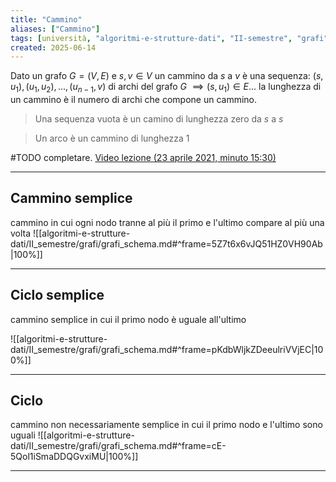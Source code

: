 ```yaml
---
title: "Cammino"
aliases: ["Cammino"]
tags: [università, "algoritmi-e-strutture-dati", "II-semestre", "grafi", "nozioni-generali", "cammino"]
created: 2025-06-14
---
```

Dato un grafo $G = (V, E)$ e $s,v\in V$  un cammino da $s$ a $v$ è una sequenza:
$(s, u_1), (u_1, u_2), ..., (u_{n-1}, v)$ di archi del grafo $G$ $\implies (s, u_1)\in E ...$
la lunghezza di un cammino è il numero di archi che compone un cammino.

> Una sequenza vuota è un camino di lunghezza zero da $s$ a $s$ 

> Un arco è un cammino di lunghezza 1

#TODO completare.  [Video lezione (23 aprile 2021, minuto 15:30)](https://uniudamce.sharepoint.com/sites/117802-ALGORITMIESTRUTTUREDATIELABORATORIO/_layouts/15/stream.aspx?id=%2Fsites%2F117802%2DALGORITMIESTRUTTUREDATIELABORATORIO%2FDocumenti%20condivisi%2FGeneral%2FRecordings%2FASD%20lezione%2042%2Emp4&referrer=StreamWebApp%2EWeb&referrerScenario=AddressBarCopied%2Eview%2E356eff62%2D34d3%2D4333%2D9738%2D7168a0fb7cb5)

---

## Cammino semplice
cammino in cui ogni nodo tranne al più il primo e l'ultimo compare al più una volta
![[algoritmi-e-strutture-dati/II_semestre/grafi/grafi_schema.md#^frame=5Z7t6x6vJQ51HZ0VH90Ab|100%]]


---

## Ciclo semplice
cammino semplice in cui il primo nodo è uguale all'ultimo

![[algoritmi-e-strutture-dati/II_semestre/grafi/grafi_schema.md#^frame=pKdbWljkZDeeulriVVjEC|100%]]

---

## Ciclo
cammino non necessariamente semplice in cui il primo nodo e l'ultimo sono uguali
![[algoritmi-e-strutture-dati/II_semestre/grafi/grafi_schema.md#^frame=cE-5Qol1iSmaDDQGvxiMU|100%]]


---


